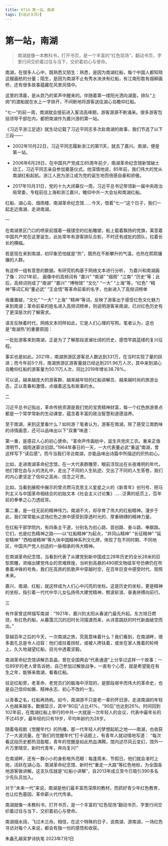 ```yaml
---
title: 0714 第一站，南湖
tags: [《话必关风》]
---
```


# 第一站，南湖

> 南湖就像一本教科书，打开书页，是一个丰富的“红色现场”，翻动书页，字里行间交织着过往与当下，交织着初心与使命。

南湖，在很多人心中，既熟悉又陌生：熟悉，是因为南湖红船，每个中国人都知晓这艘画舫的分量；陌生，是因为南湖不止有秀水泱泱有红船，有江南形胜有烟柳画桥，还有很多故事蕴藏在风景风情中。

<!-- truncate -->

这里的清晨，是从欻乃的桨声中醒来的。伴随着第一缕阳光洒向湖面，排队“上岗”的渡船就在水上一字排开，不间断地将游客送往湖心岛瞻仰红船。

“七一”的前一周，南湖就会提前进入客流高峰期，游客源源不断涌来。很多游客包括领导干部在内，都把南湖作为嘉兴游的第一站。

《习近平浙江足迹》就生动记载了习近平同志多次赴南湖的故事，我们节选了以下三段——

- 2002年10月22日，习近平同志履新浙江的第11天，就去了嘉兴。南湖，便是第一站。

- 2006年6月28日，在中国共产党成立85周年前夕，南湖革命纪念馆新馆破土动工，习近平同志亲自参加奠基仪式。他深情地说，85年前，我们伟大的党从南湖红船起航。浙江人民为浙江成为党的诞生地而倍感自豪和骄傲。

- 2017年10月31日，党的十九大闭幕仅一周，习近平总书记带领新一届中央政治局常委，专程前往上海和浙江嘉兴，瞻仰中共一大会址和南湖红船。

红船、湖心岛、烟雨楼、南湖革命纪念馆……今天，借着“七一”这个日子，我们一起走近南湖、走进南湖。

一

在南湖景区门口的喷泉前摆着一艘镂空的红船雕塑，船上载着飘扬的党旗，寓意着中国共产党在这里诞生。此处常年有游客排队合影，不时还有成批的团队，拉着长长的横幅。

若是现在来到南湖，初印象恐怕就是“热”，既热在不断攀升的气温，也热在熙熙攘攘的人群。

有这样一组有意思的数据。有研究机构基于网络文本进行分析， 为嘉兴和南湖画了像：2021年前， 画像中的高频词有 “嘉兴” “南湖” “烟雨” “江南” “历史”等；此后，高频词则成了“南湖” “嘉兴” “博物馆” “文化” “一大” “上海”等，“红色” “精神”等词汇和“董必武” “王会悟”等革命前辈的名字，也新进入了高频词榜单

毋庸置疑，“文化” “一大” “上海” “精神”等词，反映了游客出于感受红色文化魅力来到南湖；革命前辈的姓名进入高频词榜单，则说明游客来南湖，已对红色历史有了更深层次的了解需求。

语言反映着时代，网络文本同样如此，它是人们心理的写照。笔者认为，这也是“南湖热”的重要原因：

一批批游客来到南湖，正是为了了解那段波澜壮阔的历史，感悟竿路蓝缕的复兴征程。

事实也是如此。2021年，南湖旅游区游客总人数达到331万，在当时实现了量的跃进；而今年前5个月，南湖旅游区游客量就已经达到201.96万人次，其中来到湖心岛瞻仰红船的游客量为50.11万人次，同比2019年增长38.78%。

可以说，越来越庞大的游客群、越来越年轻的红船讲解员、越来越时尚的旅游业态，正以青春和激情，点缀着这泓有故事的水。

二

习近平总书记指出，革命传统资源是我们党的宝贵精神财富，每一个红色旅游景点都是一个常学常新的生动课堂，蕴含着丰富的政治智慧和道德滋养。

至于南湖，来到这里看什么？如何游？笔者认为，游客在南湖，除了感受江南韵味的诗情画意，还可以品味出以下“双重”味道：

第一重，是感召人心的初心使命。“革命声传画舫中，诞生共党庆工农。重来正值清明节，烟雨迷蒙访旧踪。”1964年春日的一天，一大代表董必武“重返”南湖，曾这样写下“读后感”。而今当我们寻访南湖，亦能品味出诗篇中所描述的炽热初心。

比如，走进南湖革命纪念馆，在一大代表群雕旁，眼前浮现出在长夜难明的年代，他们曾在血与火的洗礼中，走出了不同的人生轨迹，交出了不同的人生答卷，我们的内心更坚定了信仰之高尚、信念之可贵。

比如，当看到展柜中展示的曾点燃马克思主义星星之火的《新青年》创刊号、把马列主义与中国革命相结合的初始文本《社会主义讨论集》……泛黄的纸页上，百年前的拳拳之心力透纸背。

第二重，是一往无前的精神伟力。南湖不大，却孕育了伟大的红船精神。漫步于此，我们常常能从这场红色之旅中感受到穿透时光的、厚重磅礴的精神力量。

在红船干部学院内，有四条主干道，分别名为初心路、首创路、奋斗路、奉献路。它们，也是红色精神之路——以“红船精神”为起点，“井冈山精神” “长征精神” “延安精神” “西柏坡精神”等九块中国精神系列文化牌，体现了在不同时期、不同地区，中国共产党人创造的一脉相承的伟大精神。

在南湖革命纪念馆，当看到代表了从建党到新中国成立28年历史的全长28米的巨型原雕，浓缩出建党伟业的苦难辉煌，当听到高悬的490把文物级军号仿佛仍在吹奏着冲锋的号角，我们在高昂的凯歌声中穿越时空，在百年巨变中感受时代、观照未来。

嘉兴、南湖、红船，就这样成为人们心中闪亮的坐标。这是历史的坐标，更是精神的坐标，指引着一代代中华儿女弘扬伟大建党精神，劈波斩浪、奋勇拼搏向前行。

三

有作家曾这样描写南湖：“1921年，嘉兴的太阳从春波门最先升起。东方旭日燃烧，有红色的船，从暮霭沉沉的旧时长河摆渡而来，从诗意跳跃的时代新曲破空而出。”

穿越百年之后的今天，一次南湖之旅，究竟意味着什么？我们看到，在南湖畔，很多面孔总是令人动容：他们或拄着拐杖，或被人搀扶着，或坐在家人推着的轮椅上，久久地凝望红船，目光中透着坚毅。

南湖革命纪念馆讲解员袁晶，曾在全国两会“代表通道”上分享过这样一个故事：一位89岁的老人曾告诉她，自己参加过解放战争，一直有个心愿，就是希望能在有生之年，能够来南湖，看看红船。

驻足红船旁，老革命、老党员们的脑海中浮现的，是那段艰辛而伟大的革命史，也是自己信仰如磐、精神永志、初心不改的一生。

以青春之名，红船再扬帆。如今，南湖游不只是老一辈的怀旧游，走进南湖的年轻人也越来越多。数据显示，其中“80后”占比41%，“90后”也达到26%。时间回到102年前，在南湖红船上举行的中共一大就是一次年轻人的会议，代表中最年长的不过45岁，最年轻的只有19岁，平均年龄约为28岁。

随着电视剧《觉醒年代》的热播，那一代年轻人的梦想起航之地——南湖，也收获了一大波流量。在“我们的觉醒年代”打卡话题上，有青年人就动情地写道： “每次看这段历史都热泪盈眶，青年的觉醒是如此热血沸腾。馆内述尽风云变幻，馆外一片万里晴空，新时代青年，奔向复兴!”

在南湖畔，还有一群小小的身影格外亮眼：每逢周末、节假日，他们就会准时上岗，活跃在湖心岛、南湖革命纪念馆、新时代“重走一大路”等红色地标，为全国各地游客做讲解。这支队伍就是“红船小讲解”，自2013年成立至今已吸引390多名少先队员加入。

对于“未来一代”来说，南湖是他们最丰富而深厚的教材，而抓好青少年红色教育，也让红色基因、革命薪火代代传承。

南湖就像一本教科书，打开书页，是一个丰富的“红色现场”翻动书页，字里行间交织着过往与当下，交织着初心与使命。

南湖烟水阔，飞过木兰舟。相信，在这个特殊的日子，说南湖、游南湖，一场红色寻访对每个人来说，都会有独一份的感悟和收获。

朱鑫孔越吴梦诗执笔
2023年7月1日